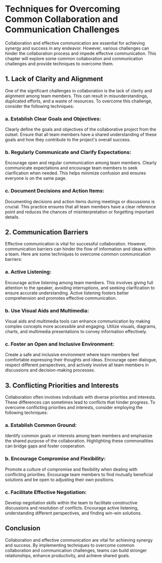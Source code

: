 Techniques for Overcoming Common Collaboration and Communication Challenges
====================================================================================



Collaboration and effective communication are essential for achieving synergy and success in any endeavor. However, various challenges can hinder the collaboration process and impede effective communication. This chapter will explore some common collaboration and communication challenges and provide techniques to overcome them.

1\. Lack of Clarity and Alignment
--------------------------------

One of the significant challenges in collaboration is the lack of clarity and alignment among team members. This can result in misunderstandings, duplicated efforts, and a waste of resources. To overcome this challenge, consider the following techniques:

### a. Establish Clear Goals and Objectives:

Clearly define the goals and objectives of the collaborative project from the outset. Ensure that all team members have a shared understanding of these goals and how they contribute to the project's overall success.

### b. Regularly Communicate and Clarify Expectations:

Encourage open and regular communication among team members. Clearly communicate expectations and encourage team members to seek clarification when needed. This helps minimize confusion and ensures everyone is on the same page.

### c. Document Decisions and Action Items:

Documenting decisions and action items during meetings or discussions is crucial. This practice ensures that all team members have a clear reference point and reduces the chances of misinterpretation or forgetting important details.

2\. Communication Barriers
-------------------------

Effective communication is vital for successful collaboration. However, communication barriers can hinder the flow of information and ideas within a team. Here are some techniques to overcome common communication barriers:

### a. Active Listening:

Encourage active listening among team members. This involves giving full attention to the speaker, avoiding interruptions, and seeking clarification to ensure accurate understanding. Active listening fosters better comprehension and promotes effective communication.

### b. Use Visual Aids and Multimedia:

Visual aids and multimedia tools can enhance communication by making complex concepts more accessible and engaging. Utilize visuals, diagrams, charts, and multimedia presentations to convey information effectively.

### c. Foster an Open and Inclusive Environment:

Create a safe and inclusive environment where team members feel comfortable expressing their thoughts and ideas. Encourage open dialogue, respect different perspectives, and actively involve all team members in discussions and decision-making processes.

3\. Conflicting Priorities and Interests
---------------------------------------

Collaboration often involves individuals with diverse priorities and interests. These differences can sometimes lead to conflicts that hinder progress. To overcome conflicting priorities and interests, consider employing the following techniques:

### a. Establish Common Ground:

Identify common goals or interests among team members and emphasize the shared purpose of the collaboration. Highlighting these commonalities can bridge gaps and foster cooperation.

### b. Encourage Compromise and Flexibility:

Promote a culture of compromise and flexibility when dealing with conflicting priorities. Encourage team members to find mutually beneficial solutions and be open to adjusting their own positions.

### c. Facilitate Effective Negotiation:

Develop negotiation skills within the team to facilitate constructive discussions and resolution of conflicts. Encourage active listening, understanding different perspectives, and finding win-win solutions.

Conclusion
----------

Collaboration and effective communication are vital for achieving synergy and success. By implementing techniques to overcome common collaboration and communication challenges, teams can build stronger relationships, enhance productivity, and achieve shared goals.
